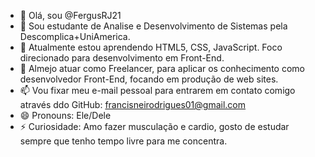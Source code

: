 - 👋 Olá, sou @FergusRJ21
- 👀 Sou estudante de Analise e Desenvolvimento de Sistemas pela Descomplica+UniAmerica.
- 🌱 Atualmente estou aprendendo HTML5, CSS, JavaScript. Foco direcionado para desenvolvimento em Front-End.
- 🎯 Almejo atuar como Freelancer, para aplicar os conhecimento como desenvolvedor Front-End, focando em produção de web sites.
- 📫 Vou fixar meu e-mail pessoal para entrarem em contato comigo através ddo GitHub: francisneirodrigues01@gmail.com
- 😄 Pronouns: Ele/Dele
- ⚡ Curiosidade: Amo fazer musculação e cardio, gosto de estudar sempre que tenho tempo livre para me concentra. 

<!---
FergusRJ21/FergusRJ21 is a ✨ special ✨ repository because its `README.md` (this file) appears on your GitHub profile.
You can click the Preview link to take a look at your changes.
--->
